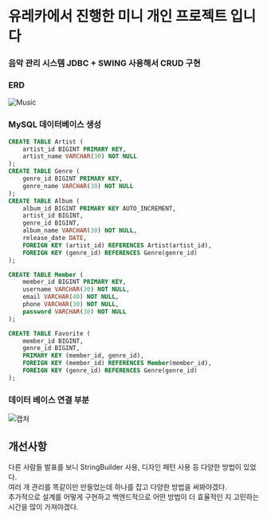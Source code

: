 # 유레카에서 진행한 미니 개인 프로젝트 입니다     
### 음악 관리 시스템 JDBC + SWING 사용해서 CRUD 구현   

### ERD
![Music](https://github.com/user-attachments/assets/ab44df23-b327-4e40-8fd1-d8dd25faff42)


### MySQL 데이터베이스 생성
```sql
CREATE TABLE Artist (
    artist_id BIGINT PRIMARY KEY,
    artist_name VARCHAR(30) NOT NULL
);
CREATE TABLE Genre (
    genre_id BIGINT PRIMARY KEY,
    genre_name VARCHAR(30) NOT NULL
);
CREATE TABLE Album (
    album_id BIGINT PRIMARY KEY AUTO_INCREMENT,
    artist_id BIGINT,
    genre_id BIGINT,
    album_name VARCHAR(30) NOT NULL,
    release_date DATE,
    FOREIGN KEY (artist_id) REFERENCES Artist(artist_id),
    FOREIGN KEY (genre_id) REFERENCES Genre(genre_id)
);

CREATE TABLE Member (
    member_id BIGINT PRIMARY KEY,
    username VARCHAR(30) NOT NULL,
    email VARCHAR(40) NOT NULL,
    phone VARCHAR(30) NOT NULL,
    password VARCHAR(30) NOT NULL
);

CREATE TABLE Favorite (
    member_id BIGINT,
    genre_id BIGINT,
    PRIMARY KEY (member_id, genre_id),
    FOREIGN KEY (member_id) REFERENCES Member(member_id),
    FOREIGN KEY (genre_id) REFERENCES Genre(genre_id)
);
```
### 데이터 베이스 연결 부분
![캡처](https://github.com/user-attachments/assets/f570c2ce-b1d3-4ea3-abd5-df2617c1d508)

## 개선사항
다른 사람들 발표를 보니 StringBuilder 사용, 디자인 패턴 사용 등 다양한 방법이 있었다.    
여러 개 관리를 똑같이만 만들었는데 하나를 잡고 다양한 방법을 써봐야겠다.    
추가적으로 설계를 어떻게 구현하고 백엔드적으로 어떤 방법이 더 효율적인 지 고민하는 시간을 많이 가져야겠다.
